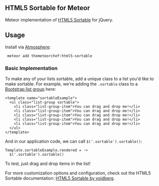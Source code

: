 ## HTML5 Sortable for Meteor

Meteor implementation of [HTML5 Sortable](https://github.com/voidberg/html5sortable.git) for jQuery.

## Usage

Install via [Atmosphere](http://atmospherejs.com):

` meteor add themeteorchef:html5-sortable`

### Basic Implementation

To make any of your lists sortable, add a unique class to a list you'd like to make sortable. For example, we're adding the `.sortable` class to a [Bootstrap list group](http://getbootstrap.com/components/#list-group) here:

```
<template name="sortableExample">
  <ul class="list-group sortable">
    <li class="list-group-item">You can drag and drop me!</li>
    <li class="list-group-item">You can drag and drop me!</li>
    <li class="list-group-item">You can drag and drop me!</li>
    <li class="list-group-item">You can drag and drop me!</li>
    <li class="list-group-item">You can drag and drop me!</li>
  </ul>
</template>
```

And in our application code, we can call `$('.sortable').sortable()`:

```
Template.sortableExample.rendered = ->
  $('.sortable').sortable()
```

To test, just drag and drop items in the list!

For more customization options and configuration, check out the HTML5 Sortable documentation: [HTML5 Sortable by voidberg](https://github.com/voidberg/html5sortable.git).

